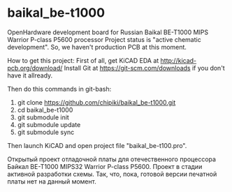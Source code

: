 # baikal_be-t1000
OpenHardware development board for Russian Baikal BE-T1000 MIPS Warrior P-class P5600 processor
Project status is "active chematic development". So, we haven't production PCB at this moment.

How to get this project:
First of all, get KiCAD EDA at http://kicad-pcb.org/download/
Install Git at https://git-scm.com/downloads if you don't have it allready.

Then do this commands in git-bash:
1) git clone https://github.com/chipiki/baikal_be-t1000.git
2) cd baikal_be-t1000
3) git submodule init
4) git submodule update
5) git submodule sync

Then launch KiCAD and open project file "baikal_be-t100.pro". 

Открытый проект отладочной платы для отечественного процессора Байкал BE-T1000 MIPS32 Warrior P-class P5600.
Проект в стадии активной разработки схемы. Так, что, пока, готовой версии печатной платы нет на данный момент.

